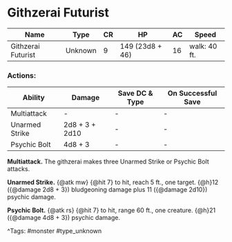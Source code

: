 # Githzerai Futurist

| Name | Type | CR | HP | AC | Speed |
|------|------|----|----|----|-------|
| Githzerai Futurist | Unknown | 9 | 149 (23d8 + 46) | 16 | walk: 40 ft. |

### Actions:

| Ability | Damage | Save DC & Type | On Successful Save |
|---------|--------|----------------|--------------------|
| Multiattack | - | - | - |
| Unarmed Strike | 2d8 + 3 + 2d10 | - | - |
| Psychic Bolt | 4d8 + 3 | - | - |


**Multiattack.** The githzerai makes three Unarmed Strike or Psychic Bolt attacks.

**Unarmed Strike.** {@atk mw} {@hit 7} to hit, reach 5 ft., one target. {@h}12 ({@damage 2d8 + 3}) bludgeoning damage plus 11 ({@damage 2d10}) psychic damage.

**Psychic Bolt.** {@atk rs} {@hit 7} to hit, range 60 ft., one creature. {@h}21 ({@damage 4d8 + 3}) psychic damage.

^Tags: #monster #type_unknown